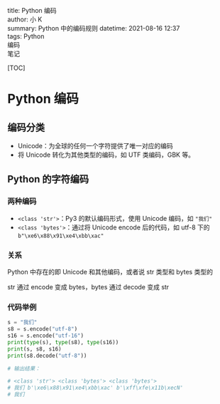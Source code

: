 title:      Python 编码  
author:     小 K  
summary:    Python 中的编码规则
datetime:   2021-08-16 12:37  
tags:       Python  
            编码  
            笔记  

[TOC]

# Python 编码

## 编码分类

* Unicode：为全球的任何一个字符提供了唯一对应的编码
* 将 Unicode 转化为其他类型的编码，如 UTF 类编码，GBK 等。

## Python 的字符编码

### 两种编码

* `<class 'str'>`：Py3 的默认编码形式，使用 Unicode 编码，如 `"我们"`
* `<class 'bytes'>`：通过将 Unicode encode 后的代码，如 utf-8 下的 `b"\xe6\x88\x91\xe4\xbb\xac"`

### 关系

Python 中存在的即 Unicode 和其他编码，或者说 str 类型和 bytes 类型的

str 通过 encode 变成 bytes，bytes 通过 decode 变成 str

### 代码举例

```py
s = "我们"
s8 = s.encode("utf-8")
s16 = s.encode("utf-16")
print(type(s), type(s8), type(s16))
print(s, s8, s16)
print(s8.decode("utf-8"))

# 输出结果：

# <class 'str'> <class 'bytes'> <class 'bytes'>
# 我们 b'\xe6\x88\x91\xe4\xbb\xac' b'\xff\xfe\x11b\xecN'
# 我们
```